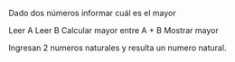 ﻿Dado dos números informar cuál es el mayor

Leer A
Leer B
Calcular mayor entre A + B
Mostrar mayor

Ingresan 2 numeros naturales y resulta un numero natural.
